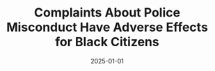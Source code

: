 ---
title: "Complaints About Police Misconduct Have Adverse Effects for Black Citizens"
collection: publications
permalink: /publication/2025-ComplaintsPolice
excerpt: "Existing literature examines the effectiveness of civilian oversight in reducing police misconduct. However, little-to-no quantitative research explores possible adverse consequences of this accountability mechanism. Utilizing time series analysis of administrative data on aggregate monthly civilian complaints and police behavior in the largest American city, this article offers evidence of racial inequality in police response to civilian complaints. For White civilians, complaint against the police abates subsequent police stops. For Black civilians, complaint is associated with subsequent intensification of police stops. This intensification only follows complaints against White officers, is conditional upon officer knowledge of the complaint, is confined to stops involving greater officer discretion to perform the stop, and is only observed in police precincts with large Black populations."
date: 2025-01-01
venue: 'Political Science Research and Methods'
#paperurl: '/files/articles/kraft2021reliable_accepted.pdf'
#appendix: '/files/articles/kraft2021reliable_appendix.pdf'
link: 'https://doi.org/10.1017/psrm.2023.49'
citation: 'Kraft, Patrick and Benjamin J. Newman. (forthcoming). &quot;Complaints About Police Misconduct Have Adverse Effects for Black Citizens.&quot; <i>Political Science Research and Methods</i>.'
---